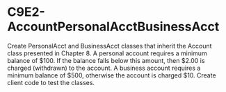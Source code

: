 # C9E2-AccountPersonalAcctBusinessAcct
Create PersonalAcct and BusinessAcct classes that inherit the Account class presented in Chapter 8.  A personal account requires a minimum balance of $100. If the balance falls below this amount, then  $2.00 is charged (withdrawn) to the account. A business account requires a minimum balance of $500,  otherwise the account is charged $10. Create client code to test the classes.
